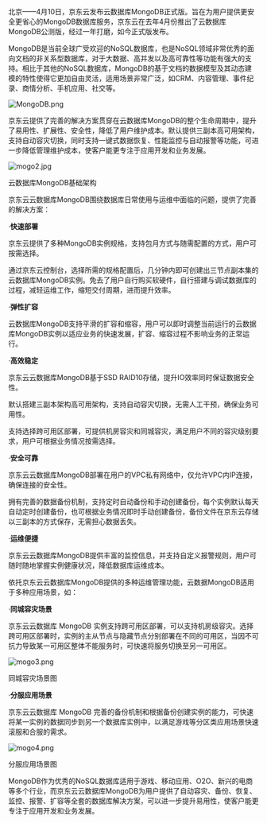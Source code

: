 北京——4月10日，京东云发布云数据库MongoDB正式版。旨在为用户提供更安全更省心的MongoDB数据库服务，京东云在去年4月份推出了云数据库MongoDB公测版，经过一年打磨，如今正式版发布。

MongoDB是当前全球广受欢迎的NoSQL数据库，也是NoSQL领域非常优秀的面向文档的非关系型数据库，对于大数据、高并发以及高可靠性等功能有强大的支持。相比于其他的NoSQL数据库，MongoDB的基于文档的数据模型及其动态建模的特性使得它更加自由灵活，适用场景非常广泛，如CRM、内容管理、事件纪录、商情分析、手机应用、社交等。

![MongoDB.png](http://img1.jcloudcs.com/cms/a395e679-2a00-47bd-8c86-98d3e539fcb820180419113754.png)

京东云提供了完善的解决方案贯穿在云数据库MongoDB的整个生命周期中，提升了易用性、扩展性、安全性，降低了用户维护成本。默认提供三副本高可用架构，支持自动容灾切换，同时支持一键式数据恢复、性能监控与自动报警等功能，可进一步降低管理维护成本，使客户能更专注于应用开发和业务发展。

![mogo2.jpg](http://img1.jcloudcs.com/cms/09b3b0f6-9518-4d57-8aa9-629e2c99920320180419113949.jpg)

云数据库MongoDB基础架构

京东云云数据库MongoDB围绕数据库日常使用与运维中面临的问题，提供了完善的解决方案：

·**快速部署**

京东云提供了多种MongoDB实例规格，支持包月方式与随需配置的方式，用户可按需选择。

通过京东云控制台，选择所需的规格配置后，几分钟内即可创建出三节点副本集的云数据库MongoDB实例。免去了用户自行购买软硬件，自行搭建与调试数据库的过程，减轻运维工作，缩短交付周期，进而提升效率。

·**弹性扩容**

云数据库MongoDB支持平滑的扩容和缩容，用户可以即时调整当前运行的云数据库MongoDB实例以适应业务的快速发展，扩容、缩容过程不影响业务的正常运行。

·**高效稳定**

京东云云数据库MongoDB基于SSD RAID10存储，提升IO效率同时保证数据安全性。

默认搭建三副本架构高可用架构，支持自动容灾切换，无需人工干预，确保业务可用性。

支持选择跨可用区部署，可提供机房容灾和同城容灾，满足用户不同的容灾级别要求，用户可根据业务情况按需选择。

·**安全可靠**

京东云云数据库MongoDB部署在用户的VPC私有网络中，仅允许VPC内IP连接，确保连接的安全性。

拥有完善的数据备份机制，支持定时自动备份和手动创建备份，每个实例默认每天自动定时创建备份，也可根据业务情况即时手动创建备份，备份文件在京东云存储以三副本的方式保存，无需担心数据丢失。

·**运维便捷**

京东云云数据库MongoDB提供丰富的监控信息，并支持自定义报警规则，用户可随时随地掌握实例健康状况，降低数据库运维成本。

依托京东云云数据库MongoDB提供的多种运维管理功能，云数据MongoDB适用于多种应用场景，如：

·**同城容灾场景**

京东云云数据库 MongoDB 实例支持跨可用区部署，可以支持机房级容灾。选择跨可用区部署时，实例的主从节点与隐藏节点分别部署在不同的可用区，当因不可抗力导致某一可用区整体不能服务时，可快速将服务切换至另一可用区。

![mogo3.png](http://img1.jcloudcs.com/cms/6f82aa84-d4f9-45f0-b819-aa146795b02920180419114228.png)

同城容灾场景图

·**分服应用场景**

京东云云数据库 MongoDB 完善的备份机制和根据备份创建实例的能力，可快速将某一实例的数据同步到另一个数据库实例中，以满足游戏等分区类应用场景快速滚服和合服的需求。

![mogo4.png](http://img1.jcloudcs.com/cms/407ac64d-e977-4886-ac4a-13ec7e771f3b20180419114349.png)

分服应用场景图

MongoDB作为优秀的NoSQL数据库适用于游戏、移动应用、O2O、新兴的电商等多个行业，而京东云云数据库MongoDB为用户提供了自动容灾、备份、恢复、监控、报警、扩容等全套的数据库解决方案，可以进一步提升易用性，使客户能更专注于应用开发和业务发展。
